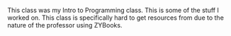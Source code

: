 This class was my Intro to Programming class. This is some of the stuff I worked on. This class is specifically hard to get resources from due to the nature of the professor using ZYBooks.
